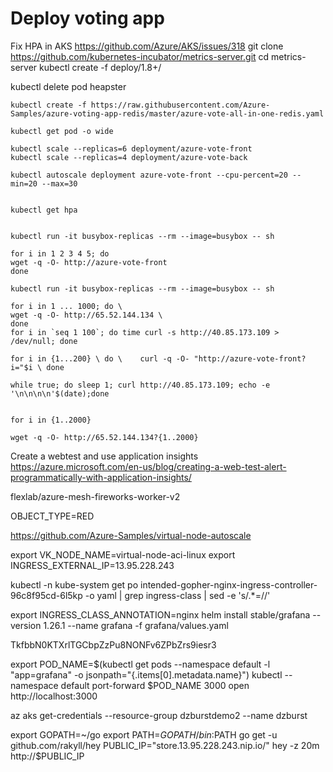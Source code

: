 # Deploy voting app


Fix HPA in AKS
https://github.com/Azure/AKS/issues/318
git clone https://github.com/kubernetes-incubator/metrics-server.git
cd metrics-server
kubectl create -f deploy/1.8+/

kubectl delete pod heapster

```
kubectl create -f https://raw.githubusercontent.com/Azure-Samples/azure-voting-app-redis/master/azure-vote-all-in-one-redis.yaml

kubectl get pod -o wide

kubectl scale --replicas=6 deployment/azure-vote-front
kubectl scale --replicas=4 deployment/azure-vote-back

kubectl autoscale deployment azure-vote-front --cpu-percent=20 --min=20 --max=30


kubectl get hpa


kubectl run -it busybox-replicas --rm --image=busybox -- sh

for i in 1 2 3 4 5; do
wget -q -O- http://azure-vote-front
done

kubectl run -it busybox-replicas --rm --image=busybox -- sh

for i in 1 ... 1000; do \ 
wget -q -O- http://65.52.144.134 \
done
for i in `seq 1 100`; do time curl -s http://40.85.173.109 > /dev/null; done

for i in {1...200} \ do \    curl -q -O- "http://azure-vote-front?i="$i \ done

while true; do sleep 1; curl http://40.85.173.109; echo -e '\n\n\n\n'$(date);done


for i in {1..2000}

wget -q -O- http://65.52.144.134?{1..2000}

```

Create a webtest and use application insights
https://azure.microsoft.com/en-us/blog/creating-a-web-test-alert-programmatically-with-application-insights/


flexlab/azure-mesh-fireworks-worker-v2

OBJECT_TYPE=RED

https://github.com/Azure-Samples/virtual-node-autoscale


export VK_NODE_NAME=virtual-node-aci-linux
export INGRESS_EXTERNAL_IP=13.95.228.243

kubectl -n kube-system get po intended-gopher-nginx-ingress-controller-96c8f95cd-6l5kp -o yaml | grep ingress-class | sed -e 's/.*=//'

export INGRESS_CLASS_ANNOTATION=nginx
helm install stable/grafana --version 1.26.1 --name grafana -f grafana/values.yaml

TkfbbN0KTXrlTGCbpZzPu8NONFv6ZPbZrs9iesr3

export POD_NAME=$(kubectl get pods --namespace default -l "app=grafana" -o jsonpath="{.items[0].metadata.name}")
kubectl --namespace default port-forward $POD_NAME 3000
open http://localhost:3000

az aks get-credentials --resource-group dzburstdemo2 --name dzburst

export GOPATH=~/go
export PATH=$GOPATH/bin:$PATH
go get -u github.com/rakyll/hey
PUBLIC_IP="store.13.95.228.243.nip.io/"
hey -z 20m http://$PUBLIC_IP